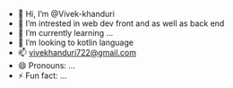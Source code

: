 - 👋 Hi, I’m @Vivek-khanduri
- 👀 I’m intrested in web dev front and as well as back end
- 🌱 I’m currently learning ...
- 💞️ I’m looking to kotlin language
- 📫 vivekhanduri722@gmail.com
- 😄 Pronouns: ...
- ⚡ Fun fact: ...

<!---
Vivek-khanduri/Vivek-khanduri is a ✨ special ✨ repository because its `README.md` (this file) appears on your GitHub profile.
You can click the Preview link to take a look at your changes.
--->
